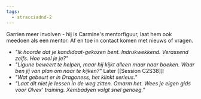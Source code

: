 ```yaml
---
tags:
  - stracciadnd-2
---
```

Garrien meer involven - hij is Carmine's mentorfiguur, laat hem ook meedoen als een mentor. Af en toe in contact komen met nieuws of vragen.
- *"Ik hoorde dat je kandidaat-gekozen bent. Indrukwekkend. Verassend zelfs. Hoe voel je je?"*
- *"Ligune beweert te helpen, maar hij kijkt alleen maar naar boeken. Waar ben jij van plan om naar te kijken?"*
Later [[Session C2S38]]:
- *"Wat gebeurt er in Dragoness, het klinkt serieus."*
- *"Laat dit niet je lessen in de weg zitten. Omarm het. Wees je eigen gids voor Olvex' training. Xembadyen volgt snel genoeg."*